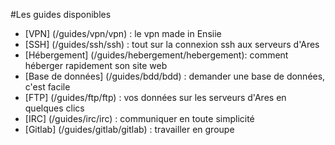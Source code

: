 #Les guides disponibles
- [VPN] (/guides/vpn/vpn) : le vpn made in Ensiie
- [SSH] (/guides/ssh/ssh) : tout sur la connexion ssh aux serveurs d'Ares
- [Hébergement] (/guides/hebergement/hebergement): comment héberger rapidement son site web
- [Base de données] (/guides/bdd/bdd) : demander une base de données, c'est facile
- [FTP] (/guides/ftp/ftp) : vos données sur les serveurs d'Ares en quelques clics
- [IRC] (/guides/irc/irc) : communiquer en toute simplicité
- [Gitlab] (/guides/gitlab/gitlab) : travailler en groupe  